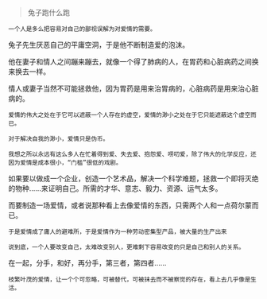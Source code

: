 >兔子跑什么跑

```
一个人是多么把容易对自己的鄙视误解为对爱情的需要。
```

兔子先生厌恶自己的平庸空洞，于是他不断制造爱的泡沫。

他在妻子和情人之间蹦来蹦去，就像一个得了肺病的人，在胃药和心脏病药之间换来换去一样。

情人或妻子当然不可能拯救他，因为胃药是用来治胃病的，心脏病药是用来治心脏病的。

```
爱情的伟大之处在于它可以遮蔽一个人存在的虚空，爱情的渺小之处在于它只能遮蔽这个虚空而已。

对于解决自我的渺小，爱情只是伪币。
```


```
我想之所以永远有这么多人在忙着得到爱、失去爱、抱怨爱、唠叨爱，除了伟大的化学反应，还因为爱情是成本很小，“门槛”很低的戏剧。
```

如果要以做成一个企业，创造一个艺术品，解决一个科学难题，拯救一个即将灭绝的物种……来证明自己。所需的才华、意志、毅力、资源、运气太多。

而要制造一场爱情，或者说那种看上去像爱情的东西，只需两个人和一点荷尔蒙而已。

```
于是爱情成了庸人的避难所，于是爱情作为一种劳动密集型产品，被大量的生产出来

说到底，一个人要改变自己，太难改变别人，更难剩下容易改变的只是自己和别人的关系。
```

在一起，分手，和好，再分手，第三者，第四者……

```
枝繁叶茂的爱情，让一个个可忽略，可被替代，可被抹去而不被察觉的存在，看上去几乎像是生活。
```


